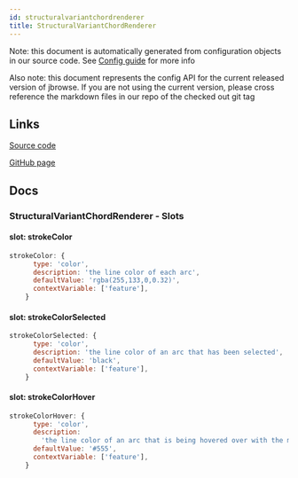 ```yaml
---
id: structuralvariantchordrenderer
title: StructuralVariantChordRenderer
---
```


Note: this document is automatically generated from configuration objects in our
source code. See [Config guide](/docs/config_guide) for more info

Also note: this document represents the config API for the current released
version of jbrowse. If you are not using the current version, please cross
reference the markdown files in our repo of the checked out git tag

## Links

[Source code](https://github.com/GMOD/jbrowse-components/blob/main/plugins/variants/src/StructuralVariantChordRenderer/configSchema.ts)

[GitHub page](https://github.com/GMOD/jbrowse-components/tree/main/website/docs/config/StructuralVariantChordRenderer.md)

## Docs

### StructuralVariantChordRenderer - Slots

#### slot: strokeColor

```js
strokeColor: {
      type: 'color',
      description: 'the line color of each arc',
      defaultValue: 'rgba(255,133,0,0.32)',
      contextVariable: ['feature'],
    }
```

#### slot: strokeColorSelected

```js
strokeColorSelected: {
      type: 'color',
      description: 'the line color of an arc that has been selected',
      defaultValue: 'black',
      contextVariable: ['feature'],
    }
```

#### slot: strokeColorHover

```js
strokeColorHover: {
      type: 'color',
      description:
        'the line color of an arc that is being hovered over with the mouse',
      defaultValue: '#555',
      contextVariable: ['feature'],
    }
```
